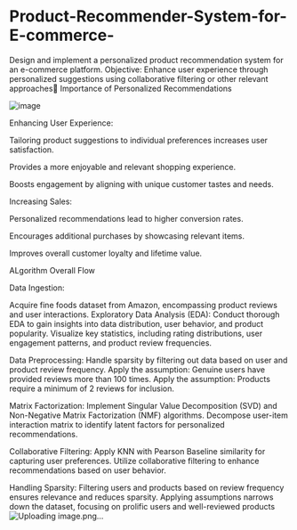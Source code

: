 # Product-Recommender-System-for-E-commerce-
Design and implement a personalized product recommendation system for an e-commerce platform.
Objective: Enhance user experience through personalized suggestions using collaborative filtering or other relevant approaches
Importance of Personalized Recommendations

![image](https://github.com/VargheseTito/Product-Recommender-System-for-E-commerce-/assets/110298267/abf6824a-27b4-42f0-96d0-c98ac4e2e46b)

Enhancing User Experience:

Tailoring product suggestions to individual preferences increases user satisfaction.  

Provides a more enjoyable and relevant shopping experience.

Boosts engagement by aligning with unique customer tastes and needs.

Increasing Sales:

Personalized recommendations lead to higher conversion rates.

Encourages additional purchases by showcasing relevant items.

Improves overall customer loyalty and lifetime value.

ALgorithm Overall Flow

Data Ingestion:

Acquire fine foods dataset from Amazon, encompassing product reviews and user interactions.
Exploratory Data Analysis (EDA):
Conduct thorough EDA to gain insights into data distribution, user behavior, and product popularity.
Visualize key statistics, including rating distributions, user engagement patterns, and product review frequencies.

Data Preprocessing:
Handle sparsity by filtering out data based on user and product review frequency.
Apply the assumption: Genuine users have provided reviews more than 100 times.
Apply the assumption: Products require a minimum of 2 reviews for inclusion.

Matrix Factorization:
Implement Singular Value Decomposition (SVD) and Non-Negative Matrix Factorization (NMF) algorithms.
Decompose user-item interaction matrix to identify latent factors for personalized recommendations.

Collaborative Filtering:
Apply KNN with Pearson Baseline similarity for capturing user preferences.
Utilize collaborative filtering to enhance recommendations based on user behavior.

Handling Sparsity:
Filtering users and products based on review frequency ensures relevance and reduces sparsity.
Applying assumptions narrows down the dataset, focusing on prolific users and well-reviewed products![Uploading image.png…]()


